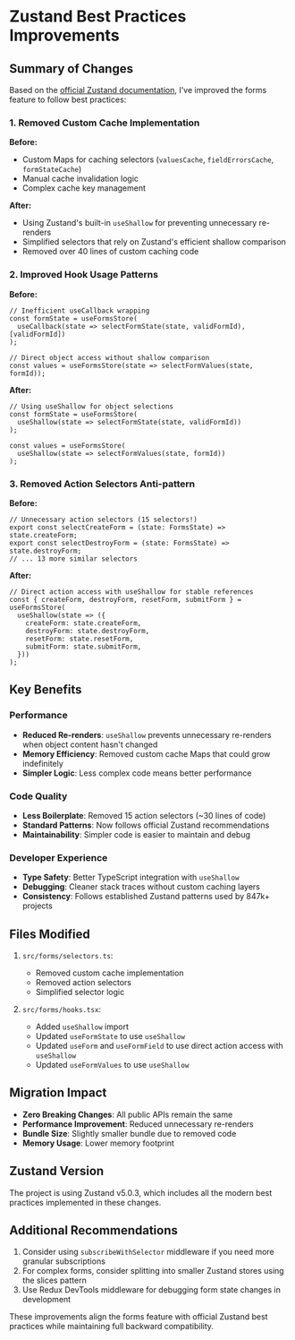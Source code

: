 # Zustand Best Practices Improvements

## Summary of Changes

Based on the [official Zustand documentation](https://github.com/pmndrs/zustand), I've improved the forms feature to follow best practices:

### 1. Removed Custom Cache Implementation

**Before:**

- Custom Maps for caching selectors (`valuesCache`, `fieldErrorsCache`, `formStateCache`)
- Manual cache invalidation logic
- Complex cache key management

**After:**

- Using Zustand's built-in `useShallow` for preventing unnecessary re-renders
- Simplified selectors that rely on Zustand's efficient shallow comparison
- Removed over 40 lines of custom caching code

### 2. Improved Hook Usage Patterns

**Before:**

```tsx
// Inefficient useCallback wrapping
const formState = useFormsStore(
  useCallback(state => selectFormState(state, validFormId), [validFormId])
);

// Direct object access without shallow comparison
const values = useFormsStore(state => selectFormValues(state, formId));
```

**After:**

```tsx
// Using useShallow for object selections
const formState = useFormsStore(
  useShallow(state => selectFormState(state, validFormId))
);

const values = useFormsStore(
  useShallow(state => selectFormValues(state, formId))
);
```

### 3. Removed Action Selectors Anti-pattern

**Before:**

```tsx
// Unnecessary action selectors (15 selectors!)
export const selectCreateForm = (state: FormsState) => state.createForm;
export const selectDestroyForm = (state: FormsState) => state.destroyForm;
// ... 13 more similar selectors
```

**After:**

```tsx
// Direct action access with useShallow for stable references
const { createForm, destroyForm, resetForm, submitForm } = useFormsStore(
  useShallow(state => ({
    createForm: state.createForm,
    destroyForm: state.destroyForm,
    resetForm: state.resetForm,
    submitForm: state.submitForm,
  }))
);
```

## Key Benefits

### Performance

- **Reduced Re-renders**: `useShallow` prevents unnecessary re-renders when object content hasn't changed
- **Memory Efficiency**: Removed custom cache Maps that could grow indefinitely
- **Simpler Logic**: Less complex code means better performance

### Code Quality

- **Less Boilerplate**: Removed 15 action selectors (~30 lines of code)
- **Standard Patterns**: Now follows official Zustand recommendations
- **Maintainability**: Simpler code is easier to maintain and debug

### Developer Experience

- **Type Safety**: Better TypeScript integration with `useShallow`
- **Debugging**: Cleaner stack traces without custom caching layers
- **Consistency**: Follows established Zustand patterns used by 847k+ projects

## Files Modified

1. `src/forms/selectors.ts`:
   - Removed custom cache implementation
   - Removed action selectors
   - Simplified selector logic

2. `src/forms/hooks.tsx`:
   - Added `useShallow` import
   - Updated `useFormState` to use `useShallow`
   - Updated `useForm` and `useFormField` to use direct action access with `useShallow`
   - Updated `useFormValues` to use `useShallow`

## Migration Impact

- **Zero Breaking Changes**: All public APIs remain the same
- **Performance Improvement**: Reduced unnecessary re-renders
- **Bundle Size**: Slightly smaller bundle due to removed code
- **Memory Usage**: Lower memory footprint

## Zustand Version

The project is using Zustand v5.0.3, which includes all the modern best practices implemented in these changes.

## Additional Recommendations

1. Consider using `subscribeWithSelector` middleware if you need more granular subscriptions
2. For complex forms, consider splitting into smaller Zustand stores using the slices pattern
3. Use Redux DevTools middleware for debugging form state changes in development

These improvements align the forms feature with official Zustand best practices while maintaining full backward compatibility.
